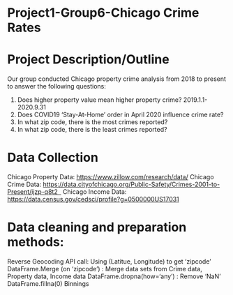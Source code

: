 # Project1-Group6-Chicago Crime Rates 


# Project Description/Outline
Our group conducted Chicago property crime analysis from 2018 to present to answer the following questions: 
1. Does higher property value mean higher property crime? 2019.1.1-2020.9.31
2. Does COVID19 ‘Stay-At-Home’ order in April 2020 influence crime rate? 
3. In what zip code, there is the most crimes reported?
4. In what zip code, there is the least crimes reported?

# Data Collection
Chicago Property Data: https://www.zillow.com/research/data/
Chicago Crime Data: https://data.cityofchicago.org/Public-Safety/Crimes-2001-to-Present/ijzp-q8t2  
Chicago Income Data: https://data.census.gov/cedsci/profile?g=0500000US17031

# Data cleaning and preparation methods:
Reverse Geocoding API call: Using (Latitue, Longitude) to get ‘zipcode’
DataFrame.Merge (on ‘zipcode’) : Merge data sets from Crime data, Property data, Income data
DataFrame.dropna(how=‘any’) : Remove ‘NaN’
DataFrame.fillna(0)
Binnings


